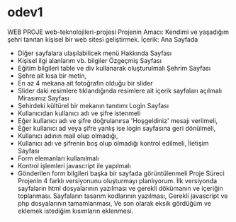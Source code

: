 # odev1
WEB PROJE
web-teknolojileri-projesi
Projenin Amacı:
Kendimi ve yaşadığım şehri tanıtan kişisel bir web sitesi geliştirmek.
İçerik:
Ana Sayfada
- Diğer sayfalara ulaşılabilicek menü
Hakkında Sayfası
- Kişisel ilgi alanlarım vb. bilgiler
Özgeçmiş Sayfası
- Eğitim bilgileri table ve div kullanarak oluşturulmalı
Şehrim Sayfası
- Şehre ait kısa bir metin,
- En az 4 mekana ait fotoğrafın olduğu bir slider
- Slider daki resimlere tıklandığında resimlere ait içerik sayfaları açılmalı
Mirasımız Sayfası
- Şehirdeki kültürel bir mekanın tanıtımı 
Login Sayfası
- Kullanıcıdan kullanıcı adı ve şifre istenmeli
- Eğer kullanıcı adı ve şifre doğrulanırsa 'Hoşgeldiniz' mesajı verilmeli,
- Eğer kullanıcı ad veya şifre yanlış ise login sayfasına geri dönülmeli,
- Kullanıcı adının mail olup olmadığı,
- Kullanıcı adı ve şifrenin boş olup olmadığı kontrol edilmeli,
İletişim Sayfası
- Form elemanları kullanılmalı
- Kontrol işlemleri javascript ile yapılmalı
- Gönderilen form bilgileri başka bir sayfada görüntülenmeli
Proje Süreci
Projenin 4 farklı versiyonunu oluşturmayı planlıyorum.
İlk versiyonda sayfaların html dosyalarının yazılması ve gerekli dökümanın ve içeriğin toplanması.
Sayfaların tasarım kodlarının yazılması,
Gerekli javascript ve php dosyalarının tamamlanması,
Ve son olarak eksik gördüğüm ve eklemek istediğim kısımların eklenmesi.
